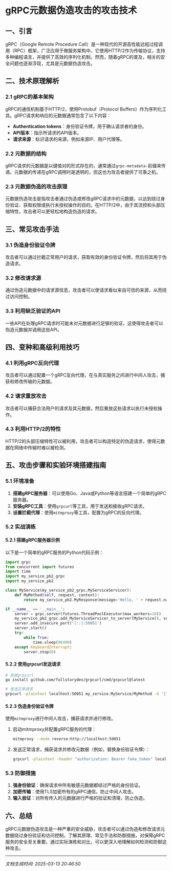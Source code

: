 # gRPC元数据伪造攻击的攻击技术

## 一、引言

gRPC（Google Remote Procedure Call）是一种现代的开源高性能远程过程调用（RPC）框架，广泛应用于微服务架构中。它使用HTTP/2作为传输协议，支持多种编程语言，并提供了高效的序列化机制。然而，随着gRPC的普及，相关的安全问题也逐渐浮现，尤其是元数据伪造攻击。

## 二、技术原理解析

### 2.1 gRPC的基本架构

gRPC的通信机制基于HTTP/2，使用Protobuf（Protocol Buffers）作为序列化工具。gRPC请求和响应的元数据通常包含了以下内容：

- **Authentication tokens**：身份验证令牌，用于确认请求者的身份。
- **API版本**：指示所请求的API版本。
- **请求来源**：标识请求的来源，例如来源IP、用户代理等。

### 2.2 元数据的结构

gRPC请求的元数据是以键值对的形式存在的，通常通过`grpc-metadata-`前缀来传递。元数据的传递在gRPC调用时是透明的，但这也为攻击者提供了可乘之机。

### 2.3 元数据伪造的攻击原理

元数据伪造攻击是指攻击者通过伪造或修改gRPC请求中的元数据，以达到绕过身份验证、获取权限或执行未授权操作的目的。在HTTP/2中，由于其流控和头部压缩特性，攻击者可以更轻松地构造伪造的请求。

## 三、常见攻击手法

### 3.1 伪造身份验证令牌

攻击者可以通过拦截正常用户的请求，获取有效的身份验证令牌，然后将其用于伪造请求。

### 3.2 修改请求源

通过伪造元数据中的请求源信息，攻击者可以使请求看似来自可信的来源，从而绕过访问控制。

### 3.3 利用缺乏验证的API

一些API在处理gRPC请求时可能未对元数据进行足够的验证，这使得攻击者可以伪造元数据并调用这些API。

## 四、变种和高级利用技巧

### 4.1 利用gRPC反向代理

攻击者可以通过配置一个gRPC反向代理，在与真实服务之间进行中间人攻击，捕获和修改传输的元数据。

### 4.2 请求重放攻击

攻击者可以捕获合法用户的请求及其元数据，然后重放这些请求以执行未授权操作。

### 4.3 利用HTTP/2的特性

HTTP/2的头部压缩特性可以被利用，攻击者可以构造特定的伪造请求，使得元数据在网络中传输时难以被检测。

## 五、攻击步骤和实验环境搭建指南

### 5.1 环境准备

1. **搭建gRPC服务器**：可以使用Go、Java或Python等语言搭建一个简单的gRPC服务器。
2. **安装gRPC工具**：使用`grpcurl`等工具，用于发送和接收gRPC请求。
3. **设置拦截代理**：使用`mitmproxy`等工具，配置为gRPC的反向代理。

### 5.2 实战演练

#### 5.2.1 搭建gRPC服务器示例

以下是一个简单的gRPC服务的Python代码示例：

```python
import grpc
from concurrent import futures
import time
import my_service_pb2_grpc
import my_service_pb2

class MyService(my_service_pb2_grpc.MyServiceServicer):
    def MyMethod(self, request, context):
        return my_service_pb2.MyResponse(message='Hello, ' + request.name)

if __name__ == '__main__':
    server = grpc.server(futures.ThreadPoolExecutor(max_workers=10))
    my_service_pb2_grpc.add_MyServiceServicer_to_server(MyService(), server)
    server.add_insecure_port('[::]:50051')
    server.start()
    try:
        while True:
            time.sleep(86400)
    except KeyboardInterrupt:
        server.stop(0)
```

#### 5.2.2 使用grpcurl发送请求

```bash
# 安装grpcurl
go install github.com/fullstorydev/grpcurl/cmd/grpcurl@latest

# 发送正常请求
grpcurl -plaintext localhost:50051 my_service.MyService/MyMethod -d '{"name": "World"}'
```

#### 5.2.3 伪造身份验证令牌

使用`mitmproxy`进行中间人攻击，捕获请求并进行修改。

1. 启动mitmproxy并配置gRPC服务的代理：
   ```bash
   mitmproxy --mode reverse:http://localhost:50051
   ```

2. 发送正常请求，捕获请求并修改元数据（例如，替换身份验证令牌）：
   ```bash
   grpcurl -plaintext -header "authorization: Bearer fake_token" localhost:<proxy_port> my_service.MyService/MyMethod -d '{"name": "Attacker"}'
   ```

### 5.3 防御措施

1. **强身份验证**：确保请求中所有敏感元数据都经过严格的身份验证。
2. **加密传输**：使用TLS加密所有的gRPC通信，防止中间人攻击。
3. **输入验证**：对所有传入的元数据进行严格的验证和清理，防止伪造。

## 六、总结

gRPC元数据伪造攻击是一种严重的安全威胁，攻击者可以通过伪造和修改请求元数据绕过身份验证和访问控制。了解其原理、常见手法和防御措施，对保障gRPC服务的安全至关重要。通过实际演练和对比，可以更深入地理解如何检测和防御这种攻击。

---

*文档生成时间: 2025-03-13 20:46:50*
